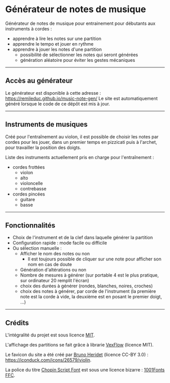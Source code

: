 Générateur de notes de musique
==============================

Générateur de notes de musique pour entrainement pour débutants aux instruments à cordes :
- apprendre à lire les notes sur une partition
- apprendre le tempo et jouer en rythme
- apprendre à jouer les notes d'une partition
	- possibilité de sélectionner les notes qui seront générées
	- génération aléatoire pour éviter les gestes mécaniques

-----------------------------------------------

Accès au générateur
-------------------

Le générateur est disponible à cette adresse : <https://remileduc.github.io/music-note-gen/>
Le site est automatiquement généré lorsque le code de ce dépôt est mis à jour.

-----------------------------------------------

Instruments de musiques
-----------------------

Créé pour l'entraînement au violon, il est possible de choisir les notes par cordes pour les jouer, dans un premier temps en pizzicati puis à l'archet, pour travailler
la position des doigts.

Liste des instruments actuellement pris en charge pour l'entraînement :
- cordes frottées
	- violon
	- alto
	- violoncelle
	- contrebasse
- cordes pincées
	- guitare
	- basse

-----------------------------------------------

Fonctionnalités
---------------

- Choix de l'instrument et de la clef dans laquelle générer la partition
- Configuration rapide : mode facile ou difficile
- Ou sélection manuelle :
	- Afficher le nom des notes ou non
		- Il est toujours possible de cliquer sur une note pour afficher son nom en cas de doute
	- Génération d'altérations ou non
	- Nombre de mesures à générer (sur portable 4 est le plus pratique, sur ordinateur 20 remplit l'écran)
	- choix des durées à générer (rondes, blanches, noires, croches)
	- choix des notes à générer, par corde de l'instrument (la première note est la corde à vide, la deuxième est en posant le premier doigt, ...)

-----------------------------------------------

Crédits
-------

L'intégralité du projet est sous licence [MIT](./LICENSE).

L'affichage des partitions se fait grâce à librarie [VexFlow](https://github.com/0xfe/vexflow) (licence MIT).

Le favicon du site a été créé par [Bruno Heridet](https://iconduck.com/designers/bruno-heridet) (licence CC-BY 3.0) : <https://iconduck.com/icons/26579/violin>.

La police du titre [Chopin Script Font](https://www.1001fonts.com/chopin-script-font.html) est sous une licence bizarre :
[1001Fonts FFC](./public/1001fonts-chopin-script-eula.txt).
